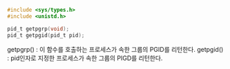 ~~~c
#include <sys/types.h>
#include <unistd.h>

pid_t getpgrp(void);
pid_t getpgid(pid_t pid);
~~~

getpgrp() : 이 함수를 호출하는 프로세스가 속한 그룹의 PGID를 리턴한다.
getpgid() : pid인자로 지정한 프로세스가 속한 그룹의 PIGD를 리턴한다.